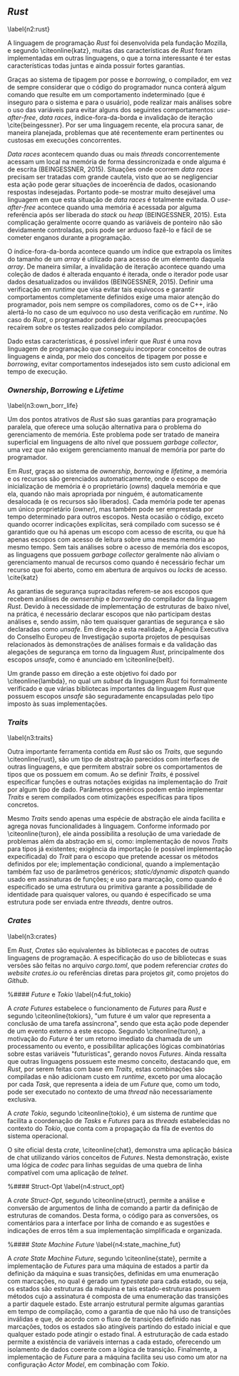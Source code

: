 ## *Rust*
\label{n2:rust}

A linguagem de programação *Rust* foi desenvolvida pela fundação Mozilla, e segundo \citeonline{katz}, muitas das características de *Rust* foram implementadas em outras linguagens, o que a torna interessante é ter estas características todas juntas e ainda possuir fortes garantias. 

Graças ao sistema de tipagem por posse e *borrowing*, o compilador, em vez de sempre considerar que o código do programador nunca conterá algum comando que resulte em um comportamento indeterminado (que é inseguro para o sistema e para o usuário), pode realizar mais análises sobre o uso das variáveis para evitar alguns dos seguintes comportamentos: *use-after-free*, *data races*, índice-fora-da-borda e invalidação de iteração \cite{beingessner}. Por ser uma linguagem recente, ela procura sanar, de maneira planejada, problemas que até recentemente eram pertinentes ou custosas em execuções concorrentes.

*Data races* acontecem quando duas ou mais *threads* concorrentemente acessam um local na memória de forma dessincronizada e onde alguma é de escrita (BEINGESSNER, 2015). Situações onde ocorrem *data races* precisam ser tratadas com grande cautela, visto que ao se negligenciar esta ação pode gerar situações de incoerência de dados, ocasionando respostas indesejadas. Portanto pode-se mostrar muito desejável uma linguagem em que esta situação de *data races* é totalmente evitada. 
O *use-after-free* acontece quando uma memória é acessada por alguma referência após ser liberada do *stack* ou *heap* (BEINGESSNER, 2015). Esta complicação geralmente ocorre quando as variáveis de ponteiro não são devidamente controladas, pois pode ser arduoso fazê-lo e fácil de se cometer enganos durante a programação.

O índice-fora-da-borda acontece quando um índice que extrapola os limites do tamanho de um *array* é utilizado para acesso de um elemento daquela *array*. De maneira similar, a invalidação de iteração acontece quando uma coleção de dados é alterada enquanto é iterada, onde o iterador pode usar dados desatualizados ou inválidos  (BEINGESSNER, 2015). Definir uma verificação em *runtime* que visa evitar tais equívocos e garantir comportamentos completamente definidos exige uma maior atenção do programador, pois nem sempre os compiladores, como os de C++, irão alertá-lo no caso de um equívoco no uso desta verificação em *runtime*. No caso do *Rust*, o programador poderá deixar algumas preocupações recaírem sobre os testes realizados pelo compilador.

Dado estas características, é possível inferir que *Rust* é uma nova linguagem de programação que conseguiu incorporar conceitos de outras linguagens e ainda, por meio dos conceitos de tipagem por posse e *borrowing*, evitar comportamentos indesejados isto sem custo adicional em tempo de execução.

### *Ownership*, *Borrowing* e *Lifetime*
\label{n3:own_borr_life}

Um dos pontos atrativos de *Rust* são suas garantias para programação paralela, que oferece uma solução alternativa para o problema do gerenciamento de memória. Este problema pode ser tratado de maneira superficial em linguagens de alto nível que possuem *garbage collector*, uma vez que não exigem gerenciamento manual de memória por parte do programador.

Em *Rust*, graças ao sistema de *ownership*, *borrowing* e *lifetime*, a memória e os recursos são gerenciados automaticamente, onde o escopo de inicialização de memória é o proprietário (*owns*) daquela memória e que ela, quando não mais apropriada por ninguém, é automaticamente desalocada (e os recursos são liberados). Cada memória pode ter apenas um único proprietário (*owner*), mas também pode ser emprestada por tempo determinado para outros escopos. Nesta ocasião o código, exceto quando ocorrer indicações explícitas, será compilado com sucesso se é garantido que ou há apenas um escopo com acesso de escrita, ou que há apenas escopos com acesso de leitura sobre uma mesma memória ao mesmo tempo. Sem tais análises sobre o acesso de memória dos escopos, as linguagens que possuem *garbage collector* geralmente não aliviam o gerenciamento manual de recursos como quando é necessário fechar um recurso que foi aberto, como em abertura de arquivos ou *locks* de acesso. \cite{katz}

As garantias de segurança supracitadas referem-se aos escopos que recebem análises de *ownsership* e *borrowing* do compilador da linguagem *Rust*. Devido à necessidade de implementação de estruturas de baixo nível, na prática, é necessário declarar escopos que não participam destas análises e, sendo assim, não tem quaisquer garantias de segurança e são declaradas como *unsafe*. Em direção a esta realidade, a Agência Executiva do Conselho Europeu de Investigação suporta projetos de pesquisas relacionados às demonstrações de análises formais e da validação das alegações de segurança em torno da linguagem *Rust*, principalmente dos escopos *unsafe*, como é anunciado em \citeonline{belt}.

Um grande passo em direção a este objetivo foi dado por \citeonline{lambda}, no qual um *subset* da linguagem *Rust* foi formalmente verificado e que várias bibliotecas importantes da linguagem *Rust* que possuem escopos *unsafe* são seguradamente encapsuladas pelo tipo imposto às suas implementações.

### *Traits*
\label{n3:traits}

Outra importante ferramenta contida em *Rust* são os *Traits*, que segundo \citeonline{rust}, são um tipo de abstração parecidos com interfaces de outras linguagens, e que permitem abstrair sobre os comportamentos de tipos que os possuem em comum. Ao se definir *Traits*, é possível especificar funções e outras notações exigidas na implementação do *Trait* por algum tipo de dado. Parâmetros genéricos podem então implementar *Traits* e serem compilados com otimizações específicas para tipos concretos.

Mesmo *Traits* sendo apenas uma espécie de abstração ele ainda facilita e agrega novas funcionalidades à linguagem. Conforme informado por \citeonline{turon}, ele ainda possibilita a resolução de uma variedade de problemas além da abstração em si, como: implementação de novos *Traits* para tipos já existentes; exigência da importação (e possível implementação expecificada) do *Trait* para o escopo que pretende acessar os métodos definidos por ele; implementação condicional, quando a implementação também faz uso de parâmetros genéricos; *static/dynamic dispatch* quando usado em assinaturas de funções; e uso para marcação, como quando é especificado se uma estrutura ou primitiva garante a possibilidade de identidade para quaisquer valores, ou quando é especificado se uma estrutura pode ser enviada entre *threads*, dentre outros.

### *Crates*
\label{n3:crates}

Em *Rust*, *Crates* são equivalentes às bibliotecas e pacotes de outras linguagens de programação. A especificação do uso de bibliotecas e suas versões são feitas no arquivo *cargo.toml*, que podem referenciar *crates* do *website* *crates.io* ou referências diretas para projetos *git*, como projetos do *Github*.

%#### *Future* e *Tokio*
\label{n4:fut_tokio}

A *crate Futures* estabelece o funcionamento de *Futures* para *Rust* e segundo \citeonline{tokiors}, "um future é um valor que representa a conclusão de uma tarefa assíncrona", sendo que esta ação pode depender de um evento externo a este escopo. Segundo \citeonline{turon}, a motivação do *Future* é ter um retorno imediato da chamada de um processamento ou evento, e possibilitar aplicações lógicas combinatórias sobre estas variáveis "futurísticas", gerando novos *Futures*. Ainda ressalta que outras linguagens possuem este mesmo conceito, destacando que, em *Rust*, por serem feitas com base em *Traits*, estas combinações são compiladas e não adicionam custo em *runtime*, exceto por uma alocação por cada *Task*, que representa a ideia de um *Future* que, como um todo, pode ser executado no contexto de uma *thread* não necessariamente exclusiva.

A *crate Tokio*, segundo \citeonline{tokio}, é um sistema de *runtime* que facilita a coordenação de *Tasks* e *Futures* para as *threads* estabelecidas no contexto do *Tokio*, que conta com a propagação da fila de eventos do sistema operacional.

O site oficial desta *crate*, \citeonline{chat}, demonstra uma aplicação básica de chat utilizando vários conceitos de *Futures*. Nesta demonstração, existe uma lógica de *codec* para linhas seguidas de uma quebra de linha compatível com uma aplicação de *telnet*.


%#### Struct-Opt
\label{n4:struct_opt}

A *crate Struct-Opt*, segundo \citeonline{struct}, permite a análise e conversão de argumentos de linha de comando a partir da definição de estruturas de comandos. Desta forma, o código para as conversões, os comentários para a interface por linha de comando e as sugestões e indicações de erros têm a sua implementação simplificada e organizada.

%#### *State Machine Future*
\label{n4:state_machine_fut}

A *crate State Machine Future*, segundo \citeonline{state}, permite a implementação de *Futures* para uma máquina de estados a partir da definição da máquina e suas transições, definidas em uma enumeração com marcações, no qual é gerado um *typestate* para cada estado, ou seja, os estados são estruturas da máquina e tais estado-estruturas possuem métodos cujo a assinatura é composta de uma enumeração das transições a partir daquele estado.
Este arranjo estrutural permite algumas garantias em tempo de compilação, como a garantia de que não há uso de transições inválidas e que, de acordo com o fluxo de transições definido nas marcações, todos os estados são atingíveis partindo do estado inicial e que qualquer estado pode atingir o estado final.
A estruturação de cada estado permite a existência de variáveis internas a cada estado, oferecendo um isolamento de dados coerente com a lógica de transição. Finalmente, a implementação de *Future* para a máquina facilita seu uso como um ator na configuração *Actor Model*, em combinação com *Tokio*.
